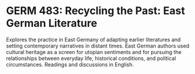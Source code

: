 # GERM 483: Recycling the Past: East German Literature

Explores the practice in East Germany of adapting earlier literatures and setting contemporary narratives in distant times. East German authors used cultural heritage as a screen for utopian sentiments and for pursuing the relationships between everyday life, historical conditions, and political circumstances. Readings and discussions in English.